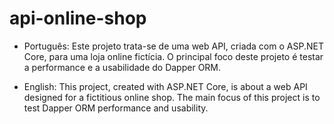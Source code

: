 # api-online-shop

- Português:
Este projeto trata-se de uma web API, criada com o ASP.NET Core, para uma loja online fictícia. O principal foco deste projeto é testar a performance e a usabilidade do Dapper ORM.


- English:
This project, created with ASP.NET Core, is about a web API designed for a fictitious online shop. The main focus of this project is to test Dapper ORM performance and usability.
